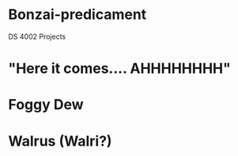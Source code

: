 # Bonzai-predicament
DS 4002 Projects

# "Here it comes.... AHHHHHHHH"
# Foggy Dew
# Walrus (Walri?)
